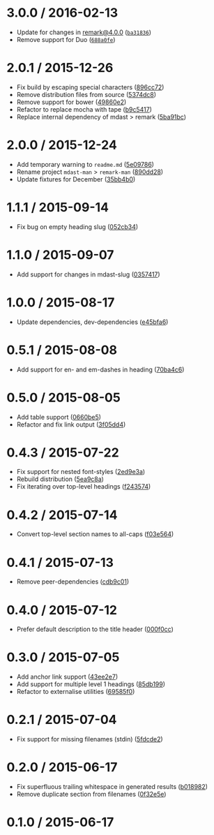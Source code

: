 <!--remark setext-->

<!--lint disable no-multiple-toplevel-headings -->

3.0.0 / 2016-02-13
==================

*   Update for changes in remark@4.0.0 ([`ba31836`](https://github.com/wooorm/remark-man/commit/ba31836))
*   Remove support for Duo ([`688a0fe`](https://github.com/wooorm/remark-man/commit/688a0fe))

2.0.1 / 2015-12-26
==================

*   Fix build by escaping special characters ([896cc72](https://github.com/wooorm/remark-man/commit/896cc72))
*   Remove distribution files from source ([5374dc8](https://github.com/wooorm/remark-man/commit/5374dc8))
*   Remove support for bower ([49860e2](https://github.com/wooorm/remark-man/commit/49860e2))
*   Refactor to replace mocha with tape ([b9c5417](https://github.com/wooorm/remark-man/commit/b9c5417))
*   Replace internal dependency of mdast > remark ([5ba91bc](https://github.com/wooorm/remark-man/commit/5ba91bc))

2.0.0 / 2015-12-24
==================

*   Add temporary warning to `readme.md` ([5e09786](https://github.com/wooorm/remark-man/commit/5e09786))
*   Rename project `mdast-man` > `remark-man` ([890dd28](https://github.com/wooorm/remark-man/commit/890dd28))
*   Update fixtures for December ([35bb4b0](https://github.com/wooorm/remark-man/commit/35bb4b0))

1.1.1 / 2015-09-14
==================

*   Fix bug on empty heading slug ([052cb34](https://github.com/wooorm/remark-man/commit/052cb34))

1.1.0 / 2015-09-07
==================

*   Add support for changes in mdast-slug ([0357417](https://github.com/wooorm/remark-man/commit/0357417))

1.0.0 / 2015-08-17
==================

*   Update dependencies, dev-dependencies ([e45bfa6](https://github.com/wooorm/remark-man/commit/e45bfa6))

0.5.1 / 2015-08-08
==================

*   Add support for en- and em-dashes in heading ([70ba4c6](https://github.com/wooorm/remark-man/commit/70ba4c6))

0.5.0 / 2015-08-05
==================

*   Add table support ([0660be5](https://github.com/wooorm/remark-man/commit/0660be5))
*   Refactor and fix link output ([3f05dd4](https://github.com/wooorm/remark-man/commit/3f05dd4))

0.4.3 / 2015-07-22
==================

*   Fix support for nested font-styles ([2ed9e3a](https://github.com/wooorm/remark-man/commit/2ed9e3a))
*   Rebuild distribution ([5ea9c8a](https://github.com/wooorm/remark-man/commit/5ea9c8a))
*   Fix iterating over top-level headings ([f243574](https://github.com/wooorm/remark-man/commit/f243574))

0.4.2 / 2015-07-14
==================

*   Convert top-level section names to all-caps ([f03e564](https://github.com/wooorm/remark-man/commit/f03e564))

0.4.1 / 2015-07-13
==================

*   Remove peer-dependencies ([cdb9c01](https://github.com/wooorm/remark-man/commit/cdb9c01))

0.4.0 / 2015-07-12
==================

*   Prefer default description to the title header ([000f0cc](https://github.com/wooorm/remark-man/commit/000f0cc))

0.3.0 / 2015-07-05
==================

*   Add anchor link support ([43ee2e7](https://github.com/wooorm/remark-man/commit/43ee2e7))
*   Add support for multiple level 1 headings ([85db199](https://github.com/wooorm/remark-man/commit/85db199))
*   Refactor to externalise utilities ([69585f0](https://github.com/wooorm/remark-man/commit/69585f0))

0.2.1 / 2015-07-04
==================

*   Fix support for missing filenames (stdin) ([5fdcde2](https://github.com/wooorm/remark-man/commit/5fdcde2))

0.2.0 / 2015-06-17
==================

*   Fix superfluous trailing whitespace in generated results ([b018982](https://github.com/wooorm/remark-man/commit/b018982))
*   Remove duplicate section from filenames ([0f32e5e](https://github.com/wooorm/remark-man/commit/0f32e5e))

0.1.0 / 2015-06-17
==================
